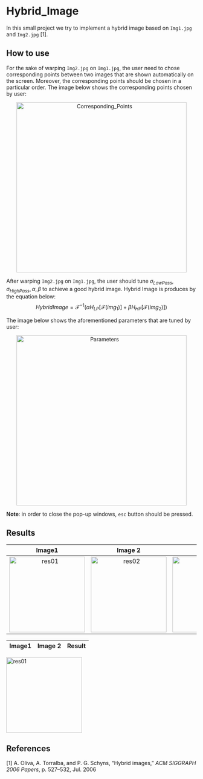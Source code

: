 # Hybrid_Image
In this small project we try to implement a hybrid image based on `Img1.jpg` and `Img2.jpg` [1].

How to use
----------
For the sake of warping `Img2.jpg` on `Img1.jpg`, the user need to chose corresponding points between two images that are shown automatically on the screen. Moreover, the corresponding points should be chosen in a particular order. The image below shows the corresponding points chosen by user:
<p align="center">
<img width = "450" src="https://user-images.githubusercontent.com/46090276/206492667-96a1b72a-a8d6-41fa-9b80-07046839fdd5.JPG" alt="Corresponding_Points">
</p>

After warping `Img2.jpg` on `Img1.jpg`, the user should tune $\sigma_{LowPass}, \sigma_{HighPass}, \alpha, \beta$ to achieve a good hybrid image. Hybrid Image is produces by the equation below:
$$HybridImage = \mathscr{F}^{-1}(\alpha H_{LP}[\mathscr{F}(img_1)] + \beta H_{HP}[\mathscr{F}(img_2)])$$

The image below shows the aforementioned parameters that are tuned by user:
<p align="center">
<img width = "450" src="https://user-images.githubusercontent.com/46090276/206498910-13bb96cc-aae9-4e7b-9f30-52adc799f083.JPG" alt="Parameters">
</p>

**Note**: in order to close the pop-up windows, `esc` button should be pressed.

Results
----------

Image1             |  Image 2 |  Result
:-------------------------:|:-------------------------:|:-------------------------:
<img width = "200" src="https://user-images.githubusercontent.com/46090276/206499760-9127ac61-cabc-4ff1-9d67-afafe81d5c27.jpg" alt="res01">  |  <img width = "200" src="https://user-images.githubusercontent.com/46090276/206499783-f48d3e7c-c325-4228-a913-ff2223cfa49f.jpg" alt="res02">   |   <img width = "200" src="https://user-images.githubusercontent.com/46090276/206500629-3f5997ae-1002-498e-8646-d76fe73aeedd.jpg" alt="res04">

Image1             |  Image 2 |  Result
:-------------------------:|:-------------------------:|:-------------------------:
<img width = "200" src="https://user-images.githubusercontent.com/46090276/206499760-9127ac61-cabc-4ff1-9d67-afafe81d5c27.jpg" alt="res01">




References
---------
[1] A. Oliva, A. Torralba, and P. G. Schyns, “Hybrid images,” *ACM SIGGRAPH 2006 Papers*, p. 527–532,
Jul. 2006
